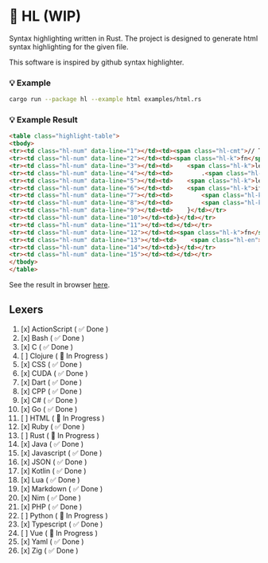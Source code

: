 # 🌴 HL (WIP)
Syntax highlighting written in Rust. The project is designed to generate html syntax highlighting for the given file.

This software is inspired by github syntax highlighter.

### 💡 Example
```bash
cargo run --package hl --example html examples/html.rs
```

### 💡 Example Result
```html
<table class="highlight-table">
<tbody>
<tr><td class="hl-num" data-line="1"></td><td><span class="hl-cmt">// The comment section</span></td></tr>
<tr><td class="hl-num" data-line="2"></td><td><span class="hl-k">fn</span> <span class="hl-en">main</span>() {</td></tr>
<tr><td class="hl-num" data-line="3"></td><td>    <span class="hl-k">let</span> matches = App::<span class="hl-en">new</span>(<span class="hl-c">"hl"</span>)</td></tr>
<tr><td class="hl-num" data-line="4"></td><td>        .<span class="hl-en">version</span>(<span class="hl-c">"0.1.0"</span>);</td></tr>
<tr><td class="hl-num" data-line="5"></td><td>    <span class="hl-k">let</span> ada = <span class="hl-c">5</span>;</td></tr>
<tr><td class="hl-num" data-line="6"></td><td>    <span class="hl-k">if</span> <span class="hl-c">true</span> {</td></tr>
<tr><td class="hl-num" data-line="7"></td><td>        <span class="hl-k">String</span>::<span class="hl-en">new</span>();</td></tr>
<tr><td class="hl-num" data-line="8"></td><td>        <span class="hl-k">let</span> a : <span class="hl-k">Vec</span><<span class="hl-k">char</span>> = <span class="hl-en">vec</span>!['0'];</td></tr>
<tr><td class="hl-num" data-line="9"></td><td>    }</td></tr>
<tr><td class="hl-num" data-line="10"></td><td>}</td></tr>
<tr><td class="hl-num" data-line="11"></td><td></td></tr>
<tr><td class="hl-num" data-line="12"></td><td><span class="hl-k">fn</span> <span class="hl-en">process</span>(a: &<span class="hl-k">str</span>, b: <span class="hl-k">char</span>) {</td></tr>
<tr><td class="hl-num" data-line="13"></td><td>    <span class="hl-en">println</span>!(a, b);</td></tr>
<tr><td class="hl-num" data-line="14"></td><td>}</td></tr>
<tr><td class="hl-num" data-line="15"></td><td></td></tr>
</tbody>
</table>
```

See the result in browser [here](https://play.tailwindcss.com/JevzqYGpuH).

## Lexers
1. [x] ActionScript ( ✅ Done )
2. [x] Bash ( ✅ Done )
3. [x] C ( ✅ Done )
4. [ ] Clojure ( 🚧 In Progress )
5. [x] CSS ( ✅ Done )
6. [x] CUDA ( ✅ Done )
7. [x] Dart ( ✅ Done )
8. [x] CPP ( ✅ Done )
9. [x] C# ( ✅ Done )
10. [x] Go ( ✅ Done )
11. [ ] HTML ( 🚧 In Progress )
12. [x] Ruby ( ✅ Done )
13. [ ] Rust ( 🚧 In Progress )
14. [x] Java ( ✅ Done )
15. [x] Javascript ( ✅ Done )
16. [x] JSON ( ✅ Done )
17. [x] Kotlin ( ✅ Done )
18. [x] Lua ( ✅ Done )
19. [x] Markdown ( ✅ Done )
20. [x] Nim ( ✅ Done )
21. [x] PHP ( ✅ Done )
22. [ ] Python ( 🚧 In Progress )
23. [x] Typescript ( ✅ Done )
22. [ ] Vue ( 🚧 In Progress )
24. [x] Yaml ( ✅ Done )
25. [x] Zig ( ✅ Done )
